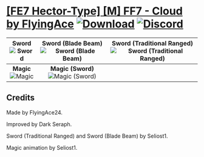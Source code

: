 # [\[FE7 Hector-Type\] \[M\] FF7 - Cloud by FlyingAce](https://github.com/Klokinator/FE-Repo/tree/main/Battle%20Animations/Lords%20-%20Vanilla%20and%20Custom/%5BFE7%20Hector-Type%5D%20%5BM%5D%20FF7%20-%20Cloud%20by%20FlyingAce) [![Download](https://img.shields.io/badge/Download--red?style=social&logo=github)](https://minhaskamal.github.io/DownGit/#/home?url=https://github.com/Klokinator/FE-Repo/tree/main/Battle%20Animations/Lords%20-%20Vanilla%20and%20Custom/%5BFE7%20Hector-Type%5D%20%5BM%5D%20FF7%20-%20Cloud%20by%20FlyingAce) [![Discord](https://img.shields.io/badge/Discord--blue?style=social&logo=discord)](https://discord.gg/C7VNGnyTPA)

| <b>Sword</b><br/><img alt="Sword" src="https://raw.githubusercontent.com/Klokinator/FE-Repo/main/Battle%20Animations/Lords%20-%20Vanilla%20and%20Custom/%5BFE7%20Hector-Type%5D%20%5BM%5D%20FF7%20-%20Cloud%20by%20FlyingAce/1.%20Sword/Sword.gif"/> | <b>Sword (Blade Beam)</b><br/><img alt="Sword (Blade Beam)" src="https://raw.githubusercontent.com/Klokinator/FE-Repo/main/Battle%20Animations/Lords%20-%20Vanilla%20and%20Custom/%5BFE7%20Hector-Type%5D%20%5BM%5D%20FF7%20-%20Cloud%20by%20FlyingAce/1.%20Sword%20(Blade%20Beam)/Sword.gif"/> | <b>Sword (Traditional Ranged)</b><br/><img alt="Sword (Traditional Ranged)" src="https://raw.githubusercontent.com/Klokinator/FE-Repo/main/Battle%20Animations/Lords%20-%20Vanilla%20and%20Custom/%5BFE7%20Hector-Type%5D%20%5BM%5D%20FF7%20-%20Cloud%20by%20FlyingAce/1.%20Sword%20(Traditional%20Ranged)/Sword.gif"/> |
| :---: | :---: | :---: |
| <b>Magic</b><br/><img alt="Magic" src="https://raw.githubusercontent.com/Klokinator/FE-Repo/main/Battle%20Animations/Lords%20-%20Vanilla%20and%20Custom/%5BFE7%20Hector-Type%5D%20%5BM%5D%20FF7%20-%20Cloud%20by%20FlyingAce/6.%20Magic/Magic.gif"/> | <b>Magic (Sword)</b><br/><img alt="Magic (Sword)" src="https://raw.githubusercontent.com/Klokinator/FE-Repo/main/Battle%20Animations/Lords%20-%20Vanilla%20and%20Custom/%5BFE7%20Hector-Type%5D%20%5BM%5D%20FF7%20-%20Cloud%20by%20FlyingAce/6.%20Magic%20(Sword)/Magic.gif"/> |

## Credits

Made by FlyingAce24.

Improved by Dark Seraph.

Sword (Traditional Ranged) and Sword (Blade Beam) by Seliost1.

Magic animation by Seliost1.

